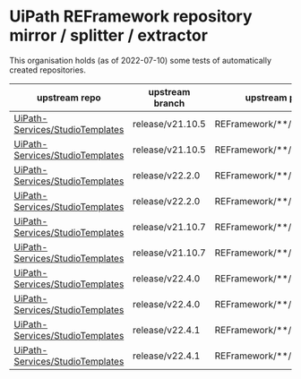 # UiPath REFramework repository mirror / splitter / extractor

This organisation holds (as of 2022-07-10) some tests of automatically created repositories.

| upstream repo                                      | upstream branch  | upstream path                                     | target repo         | target branch | target path |
|----------------------------------------------------|------------------|---------------------------------------------------|---------------------|---------------|-------------|
| [UiPath-Services/StudioTemplates](https://github.com/UiPath-Services/StudioTemplates) | release/v21.10.5 | REFramework/**/VisualBasic | REFramework-VB | v21.10.5      | /           |
| [UiPath-Services/StudioTemplates](https://github.com/UiPath-Services/StudioTemplates) | release/v21.10.5 | REFramework/**/CSharp | REFramework-CSharp | v21.10.5      | /           | 
| [UiPath-Services/StudioTemplates](https://github.com/UiPath-Services/StudioTemplates) | release/v22.2.0 |  REFramework/**/VisualBasic | REFramework-VB | v22.2.0      | /           | 
| [UiPath-Services/StudioTemplates](https://github.com/UiPath-Services/StudioTemplates) | release/v22.2.0 |  REFramework/**/CSharp | REFramework-CSharp | v22.2.0     | /           |   
| [UiPath-Services/StudioTemplates](https://github.com/UiPath-Services/StudioTemplates) | release/v21.10.7 | REFramework/**/VisualBasic | REFramework-VB | v21.10.7      | /           |
| [UiPath-Services/StudioTemplates](https://github.com/UiPath-Services/StudioTemplates) | release/v21.10.7 | REFramework/**/CSharp | REFramework-CSharp | v21.10.7     | /           |  
| [UiPath-Services/StudioTemplates](https://github.com/UiPath-Services/StudioTemplates) | release/v22.4.0 |  REFramework/**/VisualBasic | REFramework-VB | v22.4.0      | /           | 
| [UiPath-Services/StudioTemplates](https://github.com/UiPath-Services/StudioTemplates) | release/v22.4.0 |  REFramework/**/CSharp | REFramework-CSharp | v22.4.0    | /           |    
| [UiPath-Services/StudioTemplates](https://github.com/UiPath-Services/StudioTemplates) | release/v22.4.1 |  REFramework/**/VisualBasic | REFramework-VB | v22.4.1      | /           | 
| [UiPath-Services/StudioTemplates](https://github.com/UiPath-Services/StudioTemplates) | release/v22.4.1 |  REFramework/**/CSharp | REFramework-CSharp | v22.4.1     | /           |  

